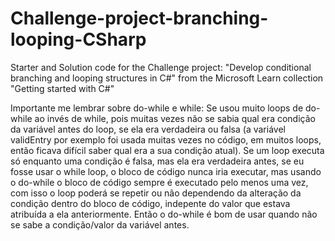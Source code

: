 # Challenge-project-branching-looping-CSharp
Starter and Solution code for the Challenge project: "Develop conditional branching and looping structures in C#" from the Microsoft Learn collection "Getting started with C#"

Importante me lembrar sobre do-while e while:
 Se usou muito loops de do-while ao invés de while, pois muitas vezes não se sabia qual era condição da variável antes do loop, se ela era verdadeira ou falsa (a variável validEntry por exemplo foi usada muitas vezes no código, em muitos loops, então ficava difícil saber qual era a sua condição atual). Se um loop executa só enquanto uma condição é falsa, mas ela era verdadeira antes, se eu fosse usar o while loop, o bloco de código nunca iria executar, mas usando o do-while o bloco de código sempre é executado pelo menos uma vez, com isso o loop poderá se repetir ou não dependendo da alteração da condição dentro do bloco de código, indepente do valor que estava atribuída a ela anteriormente.
 Então o do-while é bom de usar quando não se sabe a condição/valor da variável antes.